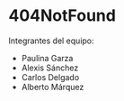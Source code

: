 # 404NotFound

Integrantes del equipo:
* Paulina Garza
* Alexis Sánchez
* Carlos Delgado
* Alberto Márquez
